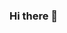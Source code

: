 ### Hi there 👋

<!--
**gpmac22/gpmac22** is a ✨ _special_ ✨ repository because its `README.md` (this file) appears on your GitHub profile.

Here are some ideas to get you started:

- I’m currently working on finishing my Bachelor of Science in Honours Chemistry
- I’m currently learning chemistry (organic chemistry and theoretical chemistry), math and physics
- Hobbies: Rock Climbing, Colouring, Baking and Dancing
- Favourite Food: Poutine
- Pronouns: He/They
- Fun fact: I know a lot of Kpop dances
-->
